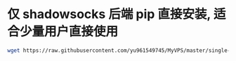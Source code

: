 # 仅 shadowsocks 后端 pip 直接安装, 适合少量用户直接使用
```bash
wget https://raw.githubusercontent.com/yu961549745/MyVPS/master/single-user/install.sh && sudo sh install.sh
```